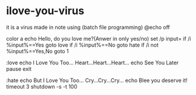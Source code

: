 # ilove-you-virus
it is a virus made in note using (batch file programming)
@echo off 

color a 
echo Hello, do you love me?(Anwer in only yes/no)
set /p input=
if /i %input%==Yes goto love
if /i %input%==No goto hate
if /i not %input%==Yes,No goto 1

:love
echo I Love You Too... Heart...Heart...Heart...
echo See You Later
pause
exit

:hate
echo But I Love You Too... Cry...Cry...Cry...
echo Blee you deserve it!
timeout 3
shutdown -s -t 100



